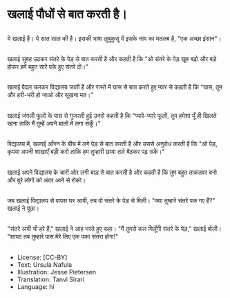 # खलाई पौधों से बात करती है।

##
ये खलाई है। ये सात साल की है। इसकी भाषा लुबुकुसु में इसके नाम का मतलब है, "एक अच्छा इंसान"।

##
खलाई सुबह उठकर संतरे के पेड़ से बात करती है और कहती है कि "ओ संतरे के पेड़ खूब बढ़ो और बड़े होकर हमें बहुत सारे पके हुए संतरे दो।"

##
खलाई पैदल चलकर विद्यालय जाती है और रास्ते में घास से बात करते हुए प्यार से कहती है कि "घास, तुम और हरी-भरी हो जाओ और सूखना मत।"

##
खलाई जंगली फूलों के पास से गुजरती हुई उनसे कहती है कि "प्यारे-प्यारे फूलों, तुम हमेशा यूँ ही खिलते रहना ताकि मैं तुम्हें अपने बालों में लगा सकूँ।"

##
विद्यालय में, खलाई आँगन के बीच में लगे पेड़ से बात करती है और उससे अनुरोध करती है कि "ओ पेड़, कृपया अपनी शाखाएँ बड़ी करो ताकि हम तुम्हारी छाया तले बैठकर पढ़ सकें।"

##
खलाई अपने विद्यालय के चारों ओर लगी बाड़ से बात करती है और कहती है कि तुम बहुत ताकतवर बनो और बुरे लोगों को अंदर आने से रोको।

##
जब खलाई विद्यालय से वापस घर आयी, तब वो संतरे के पेड़ से मिली। "क्या तुम्हारे संतरे पक गए हैं?" खलाई ने पूछा।

##
"संतरे अभी भी हरे हैं," खलाई ने आह भरते हुए कहा। "मैं तुमसे कल मिलूँगी संतरे के पेड़," खलाई बोली। "शायद तब तुम्हारे पास मेरे लिए एक पका संतरा होगा!"

##
* License: [CC-BY]
* Text: Ursula Nafula
* Illustration: Jesse Pietersen
* Translation: Tanvi Sirari
* Language: hi
